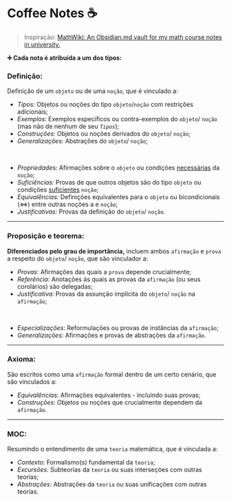 # Coffee Notes ☕

> Inspiração: [MathWiki: An Obsidian.md vault for my math course notes in university.](https://github.com/zhaoshenzhai/MathWiki)

**➕ Cada nota é atribuída a um dos tipos:** 

### Definição: 
Definição de um `objeto` ou de uma `noção`, que é vinculado a:
-  _Tipos:_ Objetos ou noções do tipo `objeto`/`noção` com restrições adicionais;
- _Exemplos:_ Exemplos específicos ou contra-exemplos do `objeto`/ `noção` (mas não de nenhum de seu _`Tipos`_);
- _Construções:_ Objetos ou noções derivados do `objeto`/ `noção`;
- _Generalizações:_ Abstrações do `objeto`/ `noção`;
<br>

- _Propriedades:_ Afirmações sobre o `objeto` ou condições <u>necessárias</u> da `noção`;
- _Suficiências:_ Provas de que outros objetos são do tipo `objeto` ou condições <u>suficientes</u> `noção`;
- _Equivalências:_ Definições equivalentes para o `objeto` ou bicondicionais ($\iff$) entre outras noções a e `noção`;
- _Justificativas:_ Provas da definição  do `objeto`/ `noção`.
---
### Proposição e teorema:
**Diferenciados pelo grau de importância,** incluem ambos `afirmação` e `prova` a respeito do `objeto`/ `noção`, que são vinculador a:
- _Provas_: Afirmações das quais a `prova` depende crucialmente;
- _Referência_: Anotações às quais as provas da `afirmação` (ou seus corolários) são delegadas;
- _Justificativa_: Provas da assunção implícita do `objeto`/ `noção` na `afirmação`;
<br>

- _Especializações_: Reformulações ou provas de instâncias da `afirmação`;
- _Generalizações_: Afirmações e provas de abstrações da `afirmação`.

---
### Axioma: 
São escritos como uma `afirmação` formal dentro de um certo cenário, que são vinculados a:
- _Equivalências:_ Afirmações equivalentes - incluindo suas provas;
- _Construções:_ Objetos ou noções que crucialmente dependem da `afirmação`.

---
### MOC: 
Resumindo o entendimento de uma `teoria` matemática, que é vinculada a:
- _Contexto:_ Formalismo(s) fundamental da `teoria`;
- _Excursões:_ Subteorias da `teoria` ou suas interseções com outras teorias;
- _Abstrações:_ Abstrações da `teoria` ou suas unificações com outras teorias.
